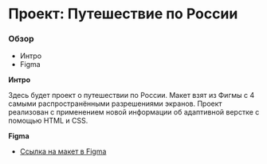 # Проект: Путешествие по России

### Обзор
* Интро
* Figma

**Интро**

Здесь будет проект о путешествии по России. Макет взят из Фигмы с 4 самыми распространёнными разрешениями экранов. Проект реализован с применением новой информации об адаптивной верстке с помощью HTML и CSS.

**Figma**

* [Ссылка на макет в Figma](https://www.figma.com/file/5S2WSbEFL6awjVWJ0NWL8Q/Sprint-3_-Russia-_-desktop-mobile?node-id=28503%3A0)
